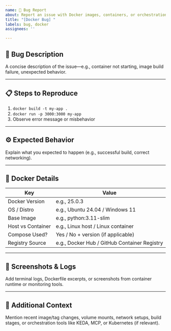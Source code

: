 ```yaml
---
name: 🐳 Bug Report
about: Report an issue with Docker images, containers, or orchestration
title: "[Docker Bug] "
labels: bug, docker
assignees: ''

---
```


## 🐛 Bug Description

A concise description of the issue—e.g., container not starting, image build failure, unexpected behavior.

---

## 📋 Steps to Reproduce

1. `docker build -t my-app .`
2. `docker run -p 3000:3000 my-app`
3. Observe error message or misbehavior

---

## ⚙️ Expected Behavior

Explain what you expected to happen (e.g., successful build, correct networking).

---

## 🐳 Docker Details

| Key              | Value                     |
|------------------|---------------------------|
| Docker Version    | e.g., 25.0.3              |
| OS / Distro       | e.g., Ubuntu 24.04 / Windows 11 |
| Base Image        | e.g., python:3.11-slim    |
| Host vs Container | e.g., Linux host / Linux container |
| Compose Used?     | Yes / No + version (if applicable) |
| Registry Source   | e.g., Docker Hub / GitHub Container Registry |

---

## 📸 Screenshots & Logs

Add terminal logs, Dockerfile excerpts, or screenshots from container runtime or monitoring tools.

---

## 🧠 Additional Context

Mention recent image/tag changes, volume mounts, network setups, build stages, or orchestration tools like KEDA, MCP, or Kubernetes (if relevant).